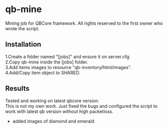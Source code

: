 # qb-mine
Mining job for QBCore framework. All rights reserved to the first owner who wrote the script.

## Installation

1.Create a folder named "[jobs]" and ensure it on server.cfg.  
2.Copy qb-mine inside the [jobs] folder.  
3.Add items images to resource "qb-inventory/html/images".  
4.Add/Copy item object to SHARED.  

## Results

Tested and working on latest qbcore version.  
This is not my own work. Just fixed the bugs and configured the script to work with latest qb version without high packetloss.  
- added images of diamond and emerald
